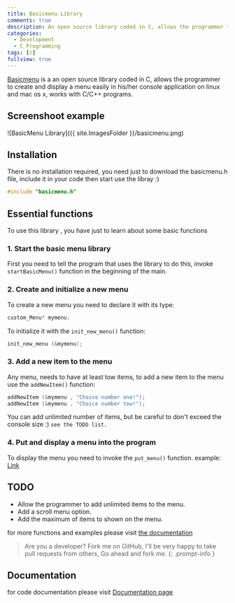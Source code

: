 ```yaml
---
title: Basicmenu Library
comments: true
description: An open source library coded in C, allows the programmer to create and display a menu easily in his/her console application on linux and mac os x, works with C/C++ programs.
categories:
  - Development
  - C Programming
tags: [c]
fullview: true
---
```



[Basicmenu](http://cyounes.com/projects/basicmenu) is a an open source library coded in C, allows the programmer to create and display a menu easily in his/her console application on linux and mac os x, works with C/C++ programs.


## Screenshoot example
![BasicMenu Library]({{ site.ImagesFolder }}/basicmenu.png)


## Installation

There is no installation required, you need just to download the basicmenu.h file, include it in your code then start use the libray :)

```c
#include "basicmenu.h"
```

## Essential functions
To use this library , you have just to learn about some basic functions

### 1. Start the basic menu library
First you need to tell the program that uses the library
to do this, invoke `startBasicMenu()` function in the beginning of the main.


### 2. Create and initialize a new menu

To create a new menu you need to declare it with its type:
```c
custom_Menu* mymenu;
```
To initialize it with the `init_new_menu()` function:
```c
init_new_menu (&mymenu);
```

### 3. Add a new item to the menu

Any menu, needs to have at least tow items, to add a new item to the menu use the `addNewItem()` function:
```c
addNewItem (&mymenu , "Choice number one!");
addNewItem (&mymenu , "Choice number tow!");
```
You can add unlimited number of items, but be careful to don't exceed the console size :)
`see the TODO list.`

### 4. Put and display a menu into the program

To display the menu you need to invoke the <code>put_menu()</code> function.
example: <a href="https://raw.githubusercontent.com/YounesCheikh/old_younescheikh.github.io/master/Content/Docs/basicmenu/example1_8c-example.html">Link</a>

## TODO

- Allow the programmer to add unlimited items to the menu.
- Add a scroll menu option.
- Add the maximum of items to shown on the menu.

for more functions and examples please visit <a href="https://raw.githubusercontent.com/YounesCheikh/old_younescheikh.github.io/master/Content/Docs/basicmenu/examples.html">the documentation</a>

> Are you a developer? Fork me on GitHub, I'll be very happy to take pull requests from others, Go ahead and fork me.
{: .prompt-info }



## Documentation

for code documentation please visit  <a href="https://raw.githubusercontent.com/YounesCheikh/old_younescheikh.github.io/master/Content/Docs/basicmenu/examples.html" >Documentation page</a>
